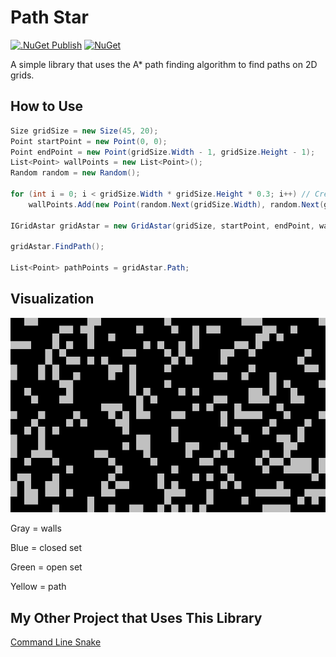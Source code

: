 # Path Star

[![.NuGet Publish](https://github.com/yonimn2000/path-star/actions/workflows/nuget-publish.yml/badge.svg)](https://github.com/yonimn2000/path-star/actions/workflows/nuget-publish.yml)
[![NuGet](https://img.shields.io/nuget/v/YonatanMankovich.PathStar.svg)](https://www.nuget.org/packages/YonatanMankovich.PathStar)

A simple library that uses the A* path finding algorithm to find paths on 2D grids.

## How to Use

```cs
Size gridSize = new Size(45, 20);
Point startPoint = new Point(0, 0);
Point endPoint = new Point(gridSize.Width - 1, gridSize.Height - 1);
List<Point> wallPoints = new List<Point>();
Random random = new Random();

for (int i = 0; i < gridSize.Width * gridSize.Height * 0.3; i++) // Create random walls points.
    wallPoints.Add(new Point(random.Next(gridSize.Width), random.Next(gridSize.Height)));

IGridAstar gridAstar = new GridAstar(gridSize, startPoint, endPoint, wallPoints);

gridAstar.FindPath();

List<Point> pathPoints = gridAstar.Path;
```

## Visualization

![Screenshots](media/screenshots.gif)

Gray = walls

Blue = closed set

Green = open set

Yellow = path

## My Other Project that Uses This Library

[Command Line Snake](https://github.com/yonimn2000/command-line-snake)
